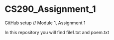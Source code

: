 # CS290_Assignment_1
GitHub setup // Module 1, Assignment 1

In this repository you will find file1.txt and poem.txt
